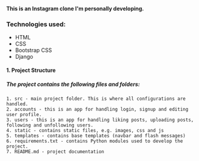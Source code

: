 #### This is an Instagram clone I'm personally developing.

### Technologies used:
  - HTML
  - CSS
  - Bootstrap CSS
  - Django

#### 1. Project Structure
##### The project contains the following files and folders:
    1. src - main project folder. This is where all configurations are handled.
    2. accounts - this is an app for handling login, signup and editing user profile.
    3. users - this is an app for handling liking posts, uploading posts, following and unfollowing users.
    4. static - contains static files, e.g. images, css and js
    5. templates - contains base templates (navbar and flash messages)
    6. requirements.txt - contains Python modules used to develop the project.
    7. README.md - project documentation

